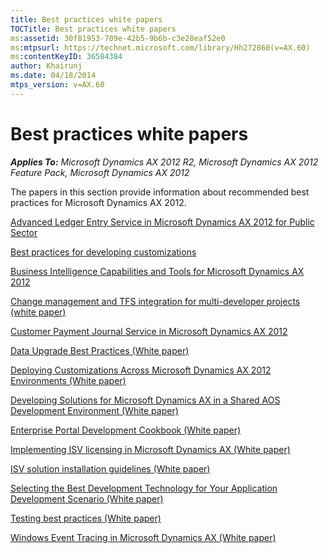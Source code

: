 ```yaml
---
title: Best practices white papers
TOCTitle: Best practices white papers
ms:assetid: 30f81953-709e-42b5-9b6b-c3e28eaf52e0
ms:mtpsurl: https://technet.microsoft.com/library/Hh272860(v=AX.60)
ms:contentKeyID: 36584384
author: Khairunj
ms.date: 04/18/2014
mtps_version: v=AX.60
---
```


# Best practices white papers 


_**Applies To:** Microsoft Dynamics AX 2012 R2, Microsoft Dynamics AX 2012 Feature Pack, Microsoft Dynamics AX 2012_

The papers in this section provide information about recommended best practices for Microsoft Dynamics AX 2012.

[Advanced Ledger Entry Service in Microsoft Dynamics AX 2012 for Public Sector](advanced-ledger-entry-service-in-microsoft-dynamics-ax-2012-for-public-sector.md)

[Best practices for developing customizations](best-practices-for-developing-customizations.md)

[Business Intelligence Capabilities and Tools for Microsoft Dynamics AX 2012](business-intelligence-capabilities-and-tools-for-microsoft-dynamics-ax-2012.md)

[Change management and TFS integration for multi-developer projects (white paper)](change-management-and-tfs-integration-for-multi-developer-projects-white-paper.md)

[Customer Payment Journal Service in Microsoft Dynamics AX 2012](customer-payment-journal-service-in-microsoft-dynamics-ax-2012.md)

[Data Upgrade Best Practices (White paper)](data-upgrade-best-practices-white-paper.md)

[Deploying Customizations Across Microsoft Dynamics AX 2012 Environments (White paper)](deploying-customizations-across-microsoft-dynamics-ax-2012-environments-white-paper.md)

[Developing Solutions for Microsoft Dynamics AX in a Shared AOS Development Environment (White paper)](developing-solutions-for-microsoft-dynamics-ax-in-a-shared-aos-development-environment-white-paper.md)

[Enterprise Portal Development Cookbook (White paper)](enterprise-portal-development-cookbook-white-paper.md)

[Implementing ISV licensing in Microsoft Dynamics AX (White paper)](implementing-isv-licensing-in-microsoft-dynamics-ax-white-paper.md)

[ISV solution installation guidelines (White paper)](isv-solution-installation-guidelines-white-paper.md)

[Selecting the Best Development Technology for Your Application Development Scenario (White paper)](selecting-the-best-development-technology-for-your-application-development-scenario-white-paper.md)

[Testing best practices (White paper)](testing-best-practices-white-paper.md)

[Windows Event Tracing in Microsoft Dynamics AX (White paper)](windows-event-tracing-in-microsoft-dynamics-ax-white-paper.md)

  


